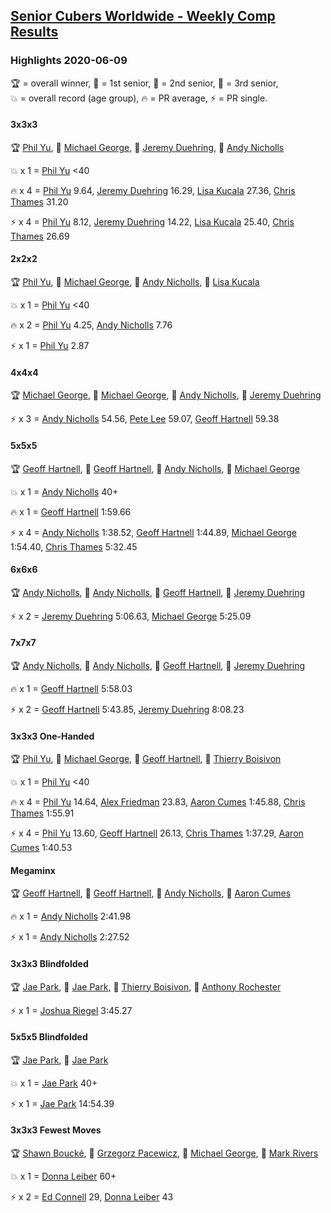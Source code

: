 <style>table {white-space: nowrap;}</style>

## [Senior Cubers Worldwide - Weekly Comp Results](/scw-comp/results/)
### Highlights 2020-06-09

<span style="white-space: nowrap;">🏆 = overall winner</span>, <span style="white-space: nowrap;">🥇 = 1st senior</span>, <span style="white-space: nowrap;">🥈 = 2nd senior</span>, <span style="white-space: nowrap;">🥉 = 3rd senior</span>, <span style="white-space: nowrap;">💥 = overall record (age group)</span>, <span style="white-space: nowrap;">🔥 = PR average</span>, <span style="white-space: nowrap;">⚡ = PR single</span>.

#### 3x3x3

🏆 [Phil Yu](../../persons/phil_yu/333.md), 🥇 [Michael George](../../persons/michael_george/333.md), 🥈 [Jeremy Duehring](../../persons/jeremy_duehring/333.md), 🥉 [Andy Nicholls](../../persons/andy_nicholls/333.md)

💥 x 1 = [Phil Yu](../../persons/phil_yu/333.md) <40

🔥 x 4 = [Phil Yu](../../persons/phil_yu/333.md) 9.64, [Jeremy Duehring](../../persons/jeremy_duehring/333.md) 16.29, [Lisa Kucala](../../persons/lisa_kucala/333.md) 27.36, [Chris Thames](../../persons/chris_thames/333.md) 31.20

⚡ x 4 = [Phil Yu](../../persons/phil_yu/333.md) 8.12, [Jeremy Duehring](../../persons/jeremy_duehring/333.md) 14.22, [Lisa Kucala](../../persons/lisa_kucala/333.md) 25.40, [Chris Thames](../../persons/chris_thames/333.md) 26.69

#### 2x2x2

🏆 [Phil Yu](../../persons/phil_yu/222.md), 🥇 [Michael George](../../persons/michael_george/222.md), 🥈 [Andy Nicholls](../../persons/andy_nicholls/222.md), 🥉 [Lisa Kucala](../../persons/lisa_kucala/222.md)

💥 x 1 = [Phil Yu](../../persons/phil_yu/222.md) <40

🔥 x 2 = [Phil Yu](../../persons/phil_yu/222.md) 4.25, [Andy Nicholls](../../persons/andy_nicholls/222.md) 7.76

⚡ x 1 = [Phil Yu](../../persons/phil_yu/222.md) 2.87

#### 4x4x4

🏆 [Michael George](../../persons/michael_george/444.md), 🥇 [Michael George](../../persons/michael_george/444.md), 🥈 [Andy Nicholls](../../persons/andy_nicholls/444.md), 🥉 [Jeremy Duehring](../../persons/jeremy_duehring/444.md)

⚡ x 3 = [Andy Nicholls](../../persons/andy_nicholls/444.md) 54.56, [Pete Lee](../../persons/pete_lee/444.md) 59.07, [Geoff Hartnell](../../persons/geoff_hartnell/444.md) 59.38

#### 5x5x5

🏆 [Geoff Hartnell](../../persons/geoff_hartnell/555.md), 🥇 [Geoff Hartnell](../../persons/geoff_hartnell/555.md), 🥈 [Andy Nicholls](../../persons/andy_nicholls/555.md), 🥉 [Michael George](../../persons/michael_george/555.md)

💥 x 1 = [Andy Nicholls](../../persons/andy_nicholls/555.md) 40+

🔥 x 1 = [Geoff Hartnell](../../persons/geoff_hartnell/555.md) 1:59.66

⚡ x 4 = [Andy Nicholls](../../persons/andy_nicholls/555.md) 1:38.52, [Geoff Hartnell](../../persons/geoff_hartnell/555.md) 1:44.89, [Michael George](../../persons/michael_george/555.md) 1:54.40, [Chris Thames](../../persons/chris_thames/555.md) 5:32.45

#### 6x6x6

🏆 [Andy Nicholls](../../persons/andy_nicholls/666.md), 🥇 [Andy Nicholls](../../persons/andy_nicholls/666.md), 🥈 [Geoff Hartnell](../../persons/geoff_hartnell/666.md), 🥉 [Jeremy Duehring](../../persons/jeremy_duehring/666.md)

⚡ x 2 = [Jeremy Duehring](../../persons/jeremy_duehring/666.md) 5:06.63, [Michael George](../../persons/michael_george/666.md) 5:25.09

#### 7x7x7

🏆 [Andy Nicholls](../../persons/andy_nicholls/777.md), 🥇 [Andy Nicholls](../../persons/andy_nicholls/777.md), 🥈 [Geoff Hartnell](../../persons/geoff_hartnell/777.md), 🥉 [Jeremy Duehring](../../persons/jeremy_duehring/777.md)

🔥 x 1 = [Geoff Hartnell](../../persons/geoff_hartnell/777.md) 5:58.03

⚡ x 2 = [Geoff Hartnell](../../persons/geoff_hartnell/777.md) 5:43.85, [Jeremy Duehring](../../persons/jeremy_duehring/777.md) 8:08.23

#### 3x3x3 One-Handed

🏆 [Phil Yu](../../persons/phil_yu/333oh.md), 🥇 [Michael George](../../persons/michael_george/333oh.md), 🥈 [Geoff Hartnell](../../persons/geoff_hartnell/333oh.md), 🥉 [Thierry Boisivon](../../persons/thierry_boisivon/333oh.md)

💥 x 1 = [Phil Yu](../../persons/phil_yu/333oh.md) <40

🔥 x 4 = [Phil Yu](../../persons/phil_yu/333oh.md) 14.64, [Alex Friedman](../../persons/alex_friedman/333oh.md) 23.83, [Aaron Cumes](../../persons/aaron_cumes/333oh.md) 1:45.88, [Chris Thames](../../persons/chris_thames/333oh.md) 1:55.91

⚡ x 4 = [Phil Yu](../../persons/phil_yu/333oh.md) 13.60, [Geoff Hartnell](../../persons/geoff_hartnell/333oh.md) 26.13, [Chris Thames](../../persons/chris_thames/333oh.md) 1:37.29, [Aaron Cumes](../../persons/aaron_cumes/333oh.md) 1:40.53

#### Megaminx

🏆 [Geoff Hartnell](../../persons/geoff_hartnell/minx.md), 🥇 [Geoff Hartnell](../../persons/geoff_hartnell/minx.md), 🥈 [Andy Nicholls](../../persons/andy_nicholls/minx.md), 🥉 [Aaron Cumes](../../persons/aaron_cumes/minx.md)

🔥 x 1 = [Andy Nicholls](../../persons/andy_nicholls/minx.md) 2:41.98

⚡ x 1 = [Andy Nicholls](../../persons/andy_nicholls/minx.md) 2:27.52

#### 3x3x3 Blindfolded

🏆 [Jae Park](../../persons/jae_park/333bf.md), 🥇 [Jae Park](../../persons/jae_park/333bf.md), 🥈 [Thierry Boisivon](../../persons/thierry_boisivon/333bf.md), 🥉 [Anthony Rochester](../../persons/anthony_rochester/333bf.md)

⚡ x 1 = [Joshua Riegel](../../persons/joshua_riegel/333bf.md) 3:45.27

#### 5x5x5 Blindfolded

🏆 [Jae Park](../../persons/jae_park/555bf.md), 🥇 [Jae Park](../../persons/jae_park/555bf.md)

💥 x 1 = [Jae Park](../../persons/jae_park/555bf.md) 40+

⚡ x 1 = [Jae Park](../../persons/jae_park/555bf.md) 14:54.39

#### 3x3x3 Fewest Moves

🏆 [Shawn Boucké](../../persons/shawn_boucke/333fm.md), 🥇 [Grzegorz Pacewicz](../../persons/grzegorz_pacewicz/333fm.md), 🥈 [Michael George](../../persons/michael_george/333fm.md), 🥉 [Mark Rivers](../../persons/mark_rivers/333fm.md)

💥 x 1 = [Donna Leiber](../../persons/donna_leiber/333fm.md) 60+

⚡ x 2 = [Ed Connell](../../persons/ed_connell/333fm.md) 29, [Donna Leiber](../../persons/donna_leiber/333fm.md) 43


<!-- Global site tag (gtag.js) - Google Analytics -->
<script async src="https://www.googletagmanager.com/gtag/js?id=UA-86348435-3"></script>
<script>window.dataLayer = window.dataLayer || []; function gtag() {dataLayer.push(arguments);} gtag('js', new Date()); gtag('config', 'UA-86348435-3');</script>
